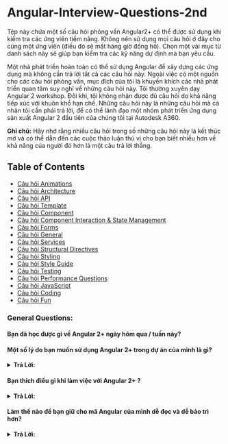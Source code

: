 # Angular-Interview-Questions-2nd

Tệp này chứa một số câu hỏi phỏng vấn Angular2+ có thể được sử dụng khi kiểm tra các ứng viên tiềm năng. Không nên sử dụng mọi câu hỏi ở đây cho cùng một ứng viên (điều đó sẽ mất hàng giờ đồng hồ). Chọn một vài mục từ danh sách này sẽ giúp bạn kiểm tra các kỹ năng dự định mà bạn yêu cầu.

Một nhà phát triển hoàn toàn có thể sử dụng Angular để xây dựng các ứng dụng mà không cần trả lời tất cả các câu hỏi này. Ngoài việc có một nguồn cho các câu hỏi phỏng vấn, mục đích của tôi là khuyến khích các nhà phát triển quan tâm suy nghĩ về những câu hỏi này. Tôi thường xuyên dạy Angular 2 workshop. Đôi khi, tôi không nhận được đủ câu hỏi do khả năng tiếp xúc với khuôn khổ hạn chế. Những câu hỏi này là những câu hỏi mà cá nhân tôi cần phải trả lời, để có thể lãnh đạo một nhóm phát triển ứng dụng sản xuất Angular 2 đầu tiên của chúng tôi tại Autodesk A360.

**Ghi chú:** Hãy nhớ rằng nhiều câu hỏi trong số những câu hỏi này là kết thúc mở và có thể dẫn đến các cuộc thảo luận thú vị cho bạn biết nhiều hơn về khả năng của người đó hơn là một câu trả lời thẳng.

## Table of Contents

* [Câu hỏi Animations](#animations-questions)
* [Câu hỏi Architecture](#architecture-questions)
* [Câu hỏi API](#api-questions)
* [Câu hỏi Template](#template-questions)
* [Câu hỏi Component](#component-questions)
* [Câu hỏi Component Interaction & State Management](#component-interaction-&-state-management-questions)
* [Câu hỏi Forms](#forms-questions)
* [Câu hỏi General](#general-questions)
* [Câu hỏi Services](#services-questions)
* [Câu hỏi Structural Directives](#structural-directives-questions)
* [Câu hỏi Styling](#styling-questions)
* [Câu hỏi Style Guide](#style-guide-questions)
* [Câu hỏi Testing](#testing-questions)
* [Câu hỏi Performance Questions](#performance-questions)
* [Câu hỏi JavaScript](#javascript-questions)
* [Câu hỏi Coding](#coding-questions)
* [Câu hỏi Fun](#fun-questions)


### General Questions:
#### Bạn đã học được gì về Angular 2+ ngày hôm qua / tuần này?
#### Một số lý do bạn muốn sử dụng Angular 2+ trong dự án của mình là gì?
<details><summary><b>Trả Lời:</b></summary>
  <p>Khả năng tái sử dụng. Cấu trúc dựa trên thành phần của Angular làm cho các thành phần có thể tái sử dụng trên ứng dụng.</p>
  <p>Kiểm thử đơn vị đơn giản.</p>
  <p>Cải thiện khả năng đọc.</p>
  <p>Dễ bảo trì.</p>
  <p>Link:(https://www.grazitti.com/blog/8-proven-reasons-you-need-angular-for-your-next-development-project/)</p>
</details>

#### Bạn thích điều gì khi làm việc với Angular 2+ ?
<details><summary><b>Trả Lời:</b></summary>
  <p>Link:(https://medium.com/@jeffwhelpley/why-do-developers-love-angular-7690ba927c92)</p>
</details>

#### Làm thế nào để bạn giữ cho mã Angular của mình dễ đọc và dễ bảo trì hơn?
<details><summary><b>Trả Lời:</b></summary>
<p>
Để giữ cho các thành phần của chúng ta dễ đọc và dễ bảo trì, chúng ta nên viết một đoạn mã sạch bên trong chúng. Chúng ta nên giới hạn logic trong thành phần để đáp ứng nhu cầu của khuôn mẫu và không có gì hơn. Không cần thêm logic nghiệp vụ phức tạp nào. Nếu chúng ta cần logic bổ sung, chúng ta nên trích xuất nó vào dịch vụ.
<p>
  <p>Link:(https://www.quora.com/How-do-you-keep-your-angular-code-more-readable-and-maintainable)</p>
</details>

